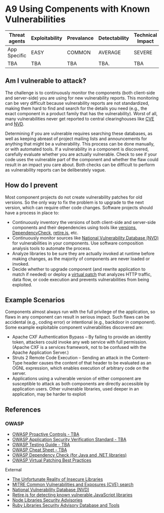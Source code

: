 # A9 Using Compenents with Known Vulnerabilities

| Threat agents | Exploitability | Prevalance | Detectability | Technical Impact | Business Impacts |
| --- | --- | --- | --- | --- | --- |
| App Specific |  EASY | COMMON | AVERAGE | SEVERE | App Specific | 
| TBA | TBA | TBA | TBA. | TBA |

## Am I vulnerable to attack?

The challenge is to continuously monitor the components (both client-side and server-side) you are using for new vulnerability reports. This monitoring can be very difficult because vulnerability reports are not standardized, making them hard to find and search for the details you need (e.g., the exact component in a product family that has the vulnerability). Worst of all, many vulnerabilities never get reported to central clearinghouses like [CVE]() and [NVD]().

Determining if you are vulnerable requires searching these databases, as well as keeping abreast of project mailing lists and announcements for anything that might be a vulnerability. This process can be done manually, or with automated tools. If a vulnerability in a component is discovered, carefully evaluate whether you are actually vulnerable. Check to see if your code uses the vulnerable part of the component and whether the flaw could result in an impact you care about. Both checks can be difficult to perform as vulnerability reports can be deliberately vague.


## How do I prevent

Most component projects do not create vulnerability patches for old versions. So the only way to fix the problem is to upgrade to the next version, which can require other code changes. Software projects should have a process in place to:
* Continuously inventory the versions of both client-side and server-side components and their dependencies using tools like [versions](http://www.mojohaus.org/versions-maven-plugin/), [DependencyCheck](https://www.owasp.org/index.php/OWASP_Dependency_Check), [retire.js](https://github.com/retirejs/retire.js/), etc.
* Continuously monitor sources like [National Vulnerability Database (NVD)](https://nvd.nist.gov/) for vulnerabilities in your components. Use software composition analysis tools to automate the process.
* Analyze libraries to be sure they are actually invoked at runtime before making changes, as the majority of components are never loaded or invoked.
* Decide whether to upgrade component (and rewrite application to match if needed) or deploy a [virtual patch](https://www.owasp.org/index.php/Virtual_Patching_Best_Practices#What_is_a_Virtual_Patch.3F) that analyzes HTTP traffic, data flow, or code execution and prevents vulnerabilities from being exploited.


## Example Scenarios

Components almost always run with the full privilege of the application, so flaws in any component can result in serious impact. Such flaws can be accidental (e.g., coding error) or intentional (e.g., backdoor in component). Some example exploitable component vulnerabilities discovered are:
* Apache CXF Authentication Bypass – By failing to provide an identity token, attackers could invoke any web service with full permission. (Apache CXF is a services framework, not to be confused with the Apache Application Server.)
* Struts 2 Remote Code Execution – Sending an attack in the Content-Type header causes the content of that header to be evaluated as an OGNL expression, which enables execution of arbitrary code on the server.
* Applications using a vulnerable version of either component are susceptible to attack as both components are directly accessible by application users. Other vulnerable libraries, used deeper in an application, may be harder to exploit

## References

### OWASP

* [OWASP Proactive Controls - TBA]()
* [OWASP Application Security Verification Standard - TBA]()
* [OWASP Testing Guide - TBA]()
* [OWASP Cheat Sheet - TBA]()
* [OWASP Dependency Check (for Java and .NET libraries)](https://www.owasp.org/index.php/OWASP_Dependency_Check)
* [OWASP Virtual Patching Best Practices](https://www.owasp.org/index.php/Virtual_Patching_Best_Practices)

External
* [The Unfortunate Reality of Insecure Libraries](http://www.aspectsecurity.com/research-presentations/the-unfortunate-reality-of-insecure-libraries)
* [MITRE Common Vulnerabilities and Exposures (CVE) search](https://www.cvedetails.com/version-search.php)
* [National Vulnerability Database (NVD)](https://nvd.nist.gov/)
* [Retire.js for detecting known vulnerable JavaScript libraries](https://github.com/retirejs/retire.js/)
* [Node Libraries Security Advisories](https://nodesecurity.io/advisories)
* [Ruby Libraries Security Advisory Database and Tools](https://rubysec.com/)
